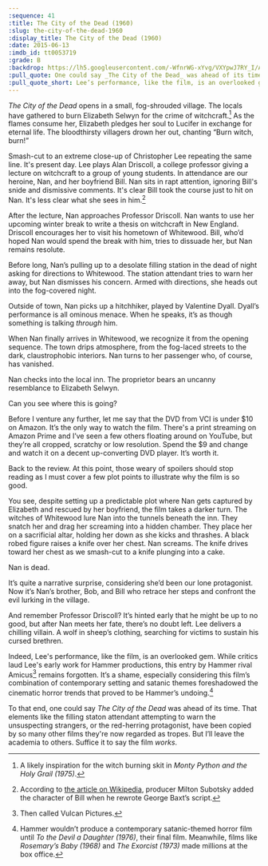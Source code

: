 ```yaml
---
:sequence: 41
:title: The City of the Dead (1960)
:slug: the-city-of-the-dead-1960
:display_title: The City of the Dead (1960)
:date: 2015-06-13
:imdb_id: tt0053719
:grade: B
:backdrop: https://lh5.googleusercontent.com/-WfnrWG-xYvg/VXYpwJ7RY_I/AAAAAAAACz4/Rsx3TqyNK_Q/w1000-rj/the-city-of-the-dead-1960.jpg
:pull_quote: One could say _The City of the Dead_ was ahead of its time. That elements of it would be copied by so many other films they would later be labeled as tropes. But I’ll leave the academia to others. Suffice it to say the film _works_.
:pull_quote_short: Lee’s performance, like the film, is an overlooked gem.
---
```

_The City of the Dead_ opens in a small, fog-shrouded village. The locals have gathered to burn Elizabeth Selwyn for the crime of witchcraft.[^1] As the flames consume her, Elizabeth pledges her soul to Lucifer in exchange for eternal life. The bloodthirsty villagers drown her out, chanting “Burn witch, burn!”

Smash-cut to an extreme close-up of Christopher Lee repeating the same line. It's present day. Lee plays Alan Driscoll, a college professor giving a lecture on witchcraft to a group of young students. In attendance are our heroine, Nan, and her boyfriend Bill. Nan sits in rapt attention, ignoring Bill's snide and dismissive comments. It's clear Bill took the course just to hit on Nan. It's less clear what she sees in him.[^2]

After the lecture, Nan approaches Professor Driscoll. Nan wants to use her upcoming winter break to write a thesis on witchcraft in New England. Driscoll encourages her to visit his hometown of Whitewood. Bill, who’d hoped Nan would spend the break with him, tries to dissuade her, but Nan remains resolute.

Before long, Nan’s pulling up to a desolate filling station in the dead of night asking for directions to Whitewood. The station attendant tries to warn her away, but Nan dismisses his concern. Armed with directions, she heads out into the fog-covered night.

Outside of town, Nan picks up a hitchhiker, played by Valentine Dyall. Dyall’s performance is all ominous menace. When he speaks, it’s as though something is talking _through_ him.

When Nan finally arrives in Whitewood, we recognize it from the opening sequence. The town drips atmosphere, from the fog-laced streets to the dark, claustrophobic interiors. Nan turns to her passenger who, of course, has vanished. 

Nan checks into the local inn. The proprietor bears an uncanny resemblance to Elizabeth Selwyn. 

Can you see where this is going?

Before I venture any further, let me say that the DVD from VCI is under $10 on Amazon. It’s the only way to watch the film. There's a print streaming on Amazon Prime and I’ve seen a few others floating around on YouTube, but they’re all cropped, scratchy or low resolution. Spend the $9 and change and watch it on a decent up-converting DVD player. It’s worth it.

Back to the review. At this point, those weary of spoilers should stop reading as I must cover a few plot points to illustrate why the film is so good.

You see, despite setting up a predictable plot where Nan gets captured by Elizabeth and rescued by her boyfriend, the film takes a darker turn. The witches of Whitewood lure Nan into the tunnels beneath the inn. They snatch her and drag her screaming into a hidden chamber. They place her on a sacrificial altar, holding her down as she kicks and thrashes. A black robed figure raises a knife over her chest. Nan screams. The knife drives toward her chest as we smash-cut to a knife plunging into a cake.

Nan is dead.

It’s quite a narrative surprise, considering she’d been our lone protagonist. Now it’s Nan’s brother, Bob, and Bill who retrace her steps and confront the evil lurking in the village.

And remember Professor Driscoll? It’s hinted early that he might be up to no good, but after Nan meets her fate, there’s no doubt left. Lee delivers a chilling villain. A wolf in sheep’s clothing, searching for victims to sustain his cursed brethren.

Indeed, Lee's performance, like the film, is an overlooked gem. While critics laud Lee's early work for Hammer productions, this entry by Hammer rival Amicus[^3] remains forgotten. It’s a shame, especially considering this film’s combination of contemporary setting and satanic themes foreshadowed the cinematic horror trends that proved to be Hammer’s undoing.[^4]

To that end, one could say _The City of the Dead_ was ahead of its time. That elements like the filling staton attendant attempting to warn the unsuspecting strangers, or the red-herring protagonist, have been copied by so many other films they're now regarded as tropes. But I’ll leave the academia to others. Suffice it to say the film _works_.

[^1]: A likely inspiration for the witch burning skit in _Monty Python and the Holy Grail (1975)_. 

[^2]: According to [the article on Wikipedia](http://en.wikipedia.org/wiki/The_City_of_the_Dead_(film)), producer Milton Subotsky added the character of Bill when he rewrote George Baxt’s script.

[^3]: Then called Vulcan Pictures.

[^4]: Hammer wouldn’t produce a contemporary satanic-themed horror film until _To the Devil a Daughter (1976)_, their final film. Meanwhile, films like _Rosemary’s Baby (1968)_ and _The Exorcist (1973)_ made millions at the box office.